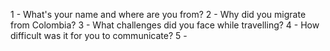1 - What's your name and where are you from?
2 - Why did you migrate from Colombia?
3 - What challenges did you face while travelling?
4 - How difficult was it for you to communicate?
5 - 